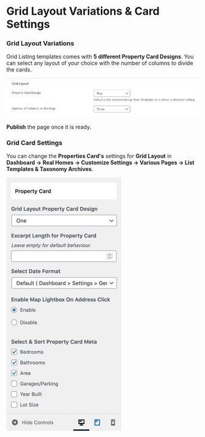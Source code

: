 # Grid Layout Variations & Card Settings

### **Grid Layout Variations**

Grid Listing templates comes with **5 different Property Card Designs**. You can select any layout of your choice with the number of columns to divide the cards.

![Grid Layout](images/create-pages/grid-layout-options.png)

**Publish** the page once it is ready.

### **Grid Card Settings**

You can change the **Properties Card's** settings for **Grid Layout** in **Dashboard → Real Homes → Customize Settings → Various Pages → List Templates & Taxonomy Archives**.

![Adding Listing Page to the Menu](images/create-pages/properties-card-settings.png)